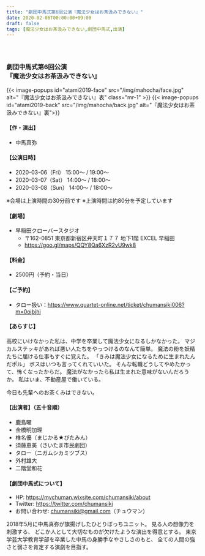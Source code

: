 ```yaml
---
title: "劇団中馬式第6回公演『魔法少女はお茶汲みできない』"
date: 2020-02-06T00:00:00+09:00
draft: false
tags: [魔法少女はお茶汲みできない,劇団中馬式,出演]
---
```


<h3 id="mahocha"><br><br>劇団中馬式第6回公演 <br>『魔法少女はお茶汲みできない』</h3>

{{< image-popups id="atami2019-face" src="/img/mahocha/face.jpg" alt="『魔法少女はお茶汲みできない』表" class="mr-1" >}}
{{< image-popups id="atami2019-back" src="/img/mahocha/back.jpg" alt="『魔法少女はお茶汲みできない』裏">}}

#### 【作・演出】

* 中馬真弥

#### 【公演日時】

* 2020-03-06（Fri） 15:00〜 / 19:00〜
* 2020-03-07（Sat） 14:00〜 / 18:00〜
* 2020-03-08（Sun） 14:00〜 / 18:00〜

※会場は上演時間の30分前です
※上演時間は約80分を予定しています

#### 【劇場】

* 早稲田クローバースタジオ
    * 〒162-0851 東京都新宿区弁天町１７７ 地下1階 EXCEL 早稲田
    * https://goo.gl/maps/QQY8Qa6XzR2vU9wk8

#### 【料金】

* 2500円（予約・当日）

#### 【ご予約】
* タロー扱い：https://www.quartet-online.net/ticket/chumansiki006?m=0ojbjhi

#### 【あらすじ】

高校にいけなかった私は、中学を卒業して魔法少女になるしかなかった。
マジカルステッキがあれば悪い人たちをやっつけるのなんて簡単。
魔法の粉を妖精たちに届ける仕事もすぐに覚えた。
「きみは魔法少女になるために生まれたんだポル」
ボスはいつも言ってくれていいた。
そんな転職どうしてやめたかって、怖くなったからだ。
魔法がなかったら私は生まれた意味がないんだろうか。
私はいま、不動産屋で働いている。

今日も先輩へのお茶くみはできない。

#### 【出演者】（五十音順）

* 鹿島曜
* 金橋明加理
* 椎名優（まじかる★びたみん）
* 須藤恵美（さいたま市民劇団）
* タロー（ニガムシカミツブス）
* 外村雄大
* 二階堂和花

#### 【劇団中馬式について】

* HP: https://mychuman.wixsite.com/chumansiki/about
* Twitter: https://twitter.com/chumansiki
* お問い合わせ: chumansiki@gmail.com（チュウマン）

2018年5月に中馬真弥が旗揚げしたひとりぼっちユニット。
見る人の想像力を刺激する、
どこか人として大切なものが欠けたような演出を得意とする。
東京学芸大学教育学部を卒業した中馬の身勝手なやさしさのもと、
全ての人間の強さと弱さを肯定する演劇を目指す。
